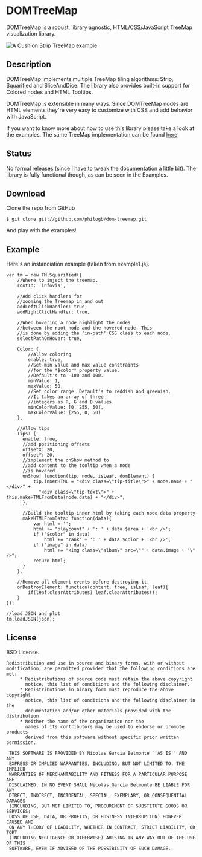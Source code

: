 DOMTreeMap
=========

DOMTreeMap is a robust, library agnostic, HTML/CSS/JavaScript TreeMap visualization library.

![A Cushion Strip TreeMap example](http://blog.thejit.org/assets/static/img/cushion.png)

Description
---------

DOMTreeMap implements multiple TreeMap tiling algorithms: Strip, Squarified and SliceAndDice.
The library also provides built-in support for Colored nodes and HTML Tooltips.

DOMTreeMap is extensible in many ways. Since DOMTreeMap nodes are HTML elements they're very easy
to customize with CSS and add behavior with JavaScript.

If you want to know more about how to use this library please take a look at the examples.
The same TreeMap implementation can be found [here](http://thejit.org/demos).

Status
---------

No formal releases (since I have to tweak the documentation a little bit). The library is fully functional though, as can be seen in the Examples.

Download
---------

Clone the repo from GitHub
 
    $ git clone git://github.com/philogb/dom-treemap.git

And play with the examples!    


Example
---------

Here's an instanciation example (taken from example1.js).

    var tm = new TM.Squarified({
        //Where to inject the treemap.
        rootId: 'infovis',

        //Add click handlers for
        //zooming the Treemap in and out
        addLeftClickHandler: true,
        addRightClickHandler: true,
        
        //When hovering a node highlight the nodes
        //between the root node and the hovered node. This
        //is done by adding the 'in-path' CSS class to each node.
        selectPathOnHover: true,
                
        Color: {
            //Allow coloring
            enable: true,
            //Set min value and max value constraints
            //for the *$color* property value.
            //Default's to -100 and 100.
            minValue: 1,
            maxValue: 50,
            //Set color range. Default's to reddish and greenish.
            //It takes an array of three
            //integers as R, G and B values.
            minColorValue: [0, 255, 50],
            maxColorValue: [255, 0, 50]
        },
        
        //Allow tips
        Tips: {
          enable: true,
          //add positioning offsets
          offsetX: 20,
          offsetY: 20,
          //implement the onShow method to
          //add content to the tooltip when a node
          //is hovered
          onShow: function(tip, node, isLeaf, domElement) {
              tip.innerHTML = "<div class=\"tip-title\">" + node.name + "</div>" + 
                "<div class=\"tip-text\">" + this.makeHTMLFromData(node.data) + "</div>"; 
          },  

          //Build the tooltip inner html by taking each node data property
          makeHTMLFromData: function(data){
              var html = '';
              html += "playcount" + ': ' + data.$area + '<br />';
              if ("$color" in data) 
                  html += "rank" + ': ' + data.$color + '<br />';
              if ("image" in data) 
                  html += "<img class=\"album\" src=\"" + data.image + "\" />";
              return html;
          }
        },

        //Remove all element events before destroying it.
        onDestroyElement: function(content, tree, isLeaf, leaf){
            if(leaf.clearAttributes) leaf.clearAttributes();
        }
    });
    
    //load JSON and plot
    tm.loadJSON(json);    


License
---------

BSD License.

    Redistribution and use in source and binary forms, with or without
    modification, are permitted provided that the following conditions are met:
         * Redistributions of source code must retain the above copyright
           notice, this list of conditions and the following disclaimer.
         * Redistributions in binary form must reproduce the above copyright
           notice, this list of conditions and the following disclaimer in the
           documentation and/or other materials provided with the distribution.
         * Neither the name of the organization nor the
           names of its contributors may be used to endorse or promote products
           derived from this software without specific prior written permission.
    
     THIS SOFTWARE IS PROVIDED BY Nicolas Garcia Belmonte ``AS IS'' AND ANY
     EXPRESS OR IMPLIED WARRANTIES, INCLUDING, BUT NOT LIMITED TO, THE IMPLIED
     WARRANTIES OF MERCHANTABILITY AND FITNESS FOR A PARTICULAR PURPOSE ARE
     DISCLAIMED. IN NO EVENT SHALL Nicolas Garcia Belmonte BE LIABLE FOR ANY
     DIRECT, INDIRECT, INCIDENTAL, SPECIAL, EXEMPLARY, OR CONSEQUENTIAL DAMAGES
     (INCLUDING, BUT NOT LIMITED TO, PROCUREMENT OF SUBSTITUTE GOODS OR SERVICES;
     LOSS OF USE, DATA, OR PROFITS; OR BUSINESS INTERRUPTION) HOWEVER CAUSED AND
     ON ANY THEORY OF LIABILITY, WHETHER IN CONTRACT, STRICT LIABILITY, OR TORT
     (INCLUDING NEGLIGENCE OR OTHERWISE) ARISING IN ANY WAY OUT OF THE USE OF THIS
     SOFTWARE, EVEN IF ADVISED OF THE POSSIBILITY OF SUCH DAMAGE.

